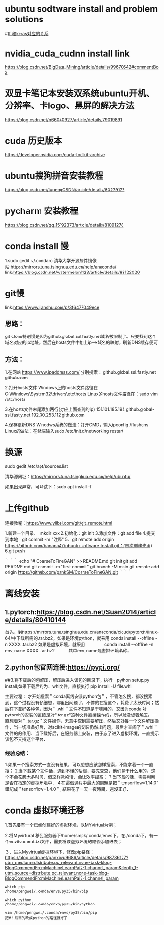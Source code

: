 # ubuntu sodtware install and problem solutions

#[tf 和keras对应的关系](https://docs.floydhub.com/guides/environments/)


# nvidia_cuda_cudnn install link
https://blog.csdn.net/BigData_Mining/article/details/99670642#commentBox

# 双显卡笔记本安装双系统ubuntu开机、分辨率、卡logo、黑屏的解决方法
https://blog.csdn.net/n66040927/article/details/79019891

# cuda 历史版本
https://developer.nvidia.com/cuda-toolkit-archive

# ubuntu搜狗拼音安装教程
https://blog.csdn.net/lupengCSDN/article/details/80279177

# pycharm 安装教程
https://blog.csdn.net/qq_15192373/article/details/81091278

# conda install 慢
1.sudo gedit ~/.condarc
  清华大学开源软件镜像站:https://mirrors.tuna.tsinghua.edu.cn/help/anaconda/
  link:https://blog.csdn.net/watermelon1123/article/details/88122020

# git慢
link:https://www.jianshu.com/p/3f6477049ece
## 思路：
git clone特别慢是因为github.global.ssl.fastly.net域名被限制了。只要找到这个域名对应的ip地址，然后在hosts文件中加上ip–>域名的映射，刷新DNS缓存便可
## 方法：
1.在网站 https://www.ipaddress.com/ 分别搜索：
github.global.ssl.fastly.net
github.com

2.打开hosts文件
Windows上的hosts文件路径在C:\Windows\System32\drivers\etc\hosts
Linux的hosts文件路径在：sudo vim /etc/hosts

3.在hosts文件末尾添加两行(对应上面查到的ip)
151.101.185.194 github.global-ssl.fastly.net
192.30.253.112 github.com

4.保存更新DNS
Winodws系统的做法：打开CMD，输入ipconfig /flushdns
Linux的做法：在终端输入sudo /etc/init.d/networking restart

# 换源
sudo gedit /etc/apt/sources.list

清华源网址：https://mirrors.tuna.tsinghua.edu.cn/help/ubuntu/

如果出现异常，可以试下：sudo apt install -f

# 上传github
连接教程：https://www.yiibai.com/git/git_remote.html

1.新建一个目录．　mkdir xxx
2.初始化：git init
3.添加文件：git add file
4.提交到本地：git commit -m "注释"
5．git remote add origin https://github.com/banana47/ubuntu_software_Install.git：(首次创建使用)
6.git push


｀｀｀
echo "# CoarseToFineGAN" >> README.md
git init
git add README.md
git commit -m "first commit"
git branch -M main
git remote add origin https://github.com/pankSM/CoarseToFineGAN.git
｀｀｀

# 离线安装
## 1.pytorch:https://blog.csdn.net/Suan2014/article/details/80410144
首先，到https://mirrors.tuna.tsinghua.edu.cn/anaconda/cloud/pytorch/linux-64/中下载所需的.tar.bz2，如果是环境python，就采用
            conda install --offline -n XXXX..tar.bz2
如果是虚拟环境，就采用
　　　　 conda install --offline -n env_name XXXX..tar.bz2　　　
其中env_name是虚拟环境名称。　

## 2.python包官网连接:https://pypi.org/
##3.将下载后的包解压，解压后进入该包的目录下，执行　python setup.py install;如果下载后的为．whl文件，直接执行 pip install -U file.whl

主要过程：
才开始搜索＂conda离线安装python包＂，不管怎么搜，都没搜索到，这个过程没有仔细想，哪里出问题了，不停的在搜这个，耗费了太长时间；然后在下载好各种包，因为＂.whl＂文件不知道是干嘛用的，又因为conda 对pytorch的安装的直接是对".tar.gz"这种文件直接操作的，所以就没想着解压，一直想着对＂.tar.gz＂文件操作，无意中查到需要解压，然后又对每一个文件解压操作，当一切准备好后，对scikit-image的安装仍然出问题，最后才查阅了＂.whl＂文件的的作用．当下载好后，在服务器上安装，由于忘了进入虚拟环境，一直提示该包不支持这个平台．

### 经验总结：
1.如果一个搜索方式一直没有结果，可以想想应该怎样搜索，不能拿着一个一直搜；
2.当下载某个文件话，遇到不懂的后缀，要先查查，他们是干什么用的，这个不会花费太多时间，但这样做的话，会让效率提高；
3.当下载的话，需要判断是否在指定的虚拟环境中．
4.在這個過程中最大的問題是把＂tensorflow=1.14.0" 錯記成＂tensorflow=1.4.0＂, 結果花了一天一夜時間，還沒正好．

# conda 虚拟环境迁移
1.首先要有一个已经创建好的虚拟环境，以MYvirtual为例；

2.将Ｍyvirtural 移到服务器下/home/smpk/.conda/envs下，在./conda下，有一个envitonment.txt文件，需要将该虚拟环境的路径添加进去；

３．进入Myvirtual虚拟环境下，修改pip路径：https://blog.csdn.net/ganxiwu9686/article/details/98736127?utm_medium=distribute.pc_relevant.none-task-blog-BlogCommendFromMachineLearnPai2-1.channel_param&depth_1-utm_source=distribute.pc_relevant.none-task-blog-BlogCommendFromMachineLearnPai2-1.channel_param

	which pip
	/home/pengwei/.conda/envs/py35/bin/pip

	which python
	/home/pengwei/.conda/envs/py35/bin/python

	vim /home/pengwei/.conda/envs/py35/bin/pip
	把#！后面的改成python的路径就好了











